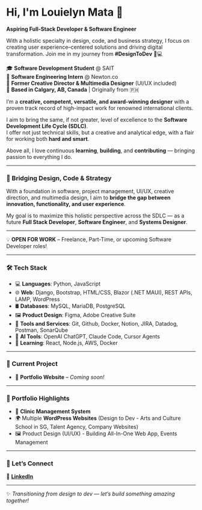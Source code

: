 # Hi, I'm Louielyn Mata 👋  
**Aspiring Full-Stack Developer & Software Engineer** 

With a holistic specialty in design, code, and business strategy, I focus on creating user experience–centered solutions and driving digital transformation.
Join me in my journey from **#DesignToDev** 🎨💻

🎓 **Software Development Student** @ SAIT  
💼 **Software Engineering Intern** @ Newton.co  
🎨 **Former Creative Director & Multimedia Designer** (UI/UX included)  
📍 **Based in Calgary, AB, Canada** | Originally from 🇵🇭

I’m a **creative, competent, versatile, and award-winning designer** with a proven track record of high-impact work for renowned international clients.

I aim to bring the same, if not greater, level of excellence to the **Software Development Life Cycle (SDLC)**.  
I offer not just technical skills, but a creative and analytical edge, with a flair for working both **hard and smart**.  

Above all, I love continuous **learning**, **building**, and **contributing** — bringing passion to everything I do.

---

### 🧩 Bridging Design, Code & Strategy  
With a foundation in software, project management, UI/UX, creative direction, and multimedia design, I aim to **bridge the gap between innovation, functionality, and user experience**.  

My goal is to maximize this holistic perspective across the SDLC — as a future **Full Stack Developer**, **Software Engineer**, and **Systems Designer**.

---

💡 **OPEN FOR WORK** – Freelance, Part-Time, or upcoming Software Developer roles!

---

### 🛠 Tech Stack  
- 💻 **Languages**: Python, JavaScript  
- 🌐 **Web**: Django, Bootstrap, HTML/CSS, Blazor (.NET MAUI), REST APIs, LAMP, WordPress  
- 🛢 **Databases**: MySQL, MariaDB, PostgreSQL
- 🖼️ **Product Design**: Figma, Adobe Creative Suite
- 🧩 **Tools and Services**: Git, Github, Docker, Notion, JIRA, Datadog, Postman, SonarQube
- 🔧 **AI Tools**: OpenAI ChatGPT, Claude Code, Cursor Agents
- 🚀 **Learning**: React, Node.js, AWS, Docker

---

### 🧪 Current Project  
- 🔧 **Portfolio Website** – *Coming soon!*

---

### 📂 Portfolio Highlights  
- 💊 **Clinic Management System**  
- 🌍 Multiple **WordPress Websites** (Design to Dev - Arts and Culture School in SG, Talent Agency, Company Websites)
- 🖼️ Product Design (UI/UX) - Building All-In-One Web App, Events Management

---

### 🤝 Let’s Connect  
🔗 [**LinkedIn**](https://www.linkedin.com/in/louielynmata)

---

✨ *Transitioning from design to dev — let’s build something amazing together!*
